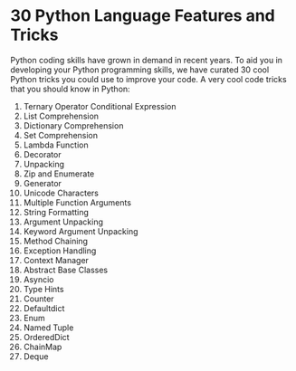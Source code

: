 # 30 Python Language Features and Tricks
Python coding skills have grown in demand in recent years. To aid you in developing your Python programming skills, we have curated 30 cool Python tricks you could use to improve your code.  A very cool code tricks that you should know in Python:
1. Ternary Operator Conditional Expression
2. List Comprehension
3. Dictionary Comprehension
4. Set Comprehension
5. Lambda Function
6. Decorator
7. Unpacking
8. Zip and Enumerate
9. Generator
10. Unicode Characters
11. Multiple Function Arguments
12. String Formatting
13. Argument Unpacking
14. Keyword Argument Unpacking
15. Method Chaining
16. Exception Handling
17. Context Manager
18. Abstract Base Classes
19. Asyncio
20. Type Hints
21. Counter
22. Defaultdict
23. Enum
24. Named Tuple
25. OrderedDict
26. ChainMap
27. Deque
